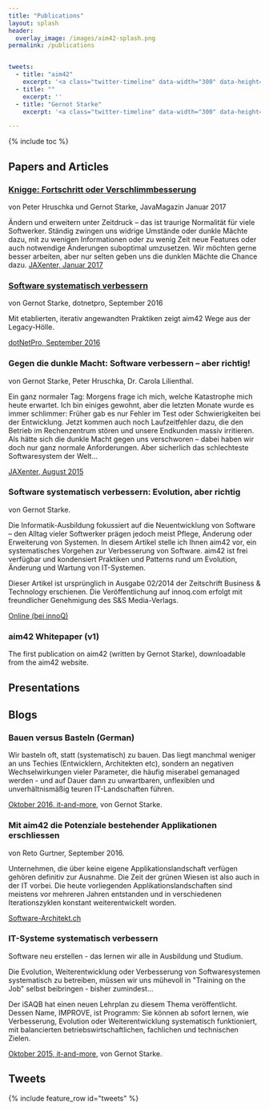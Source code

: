 ```yaml
---
title: "Publications"
layout: splash
header:
  overlay_image: /images/aim42-splash.png
permalink: /publications


tweets:
  - title: "aim42"
    excerpt: '<a class="twitter-timeline" data-width="300" data-height="1000" href="https://twitter.com/arc_improve42">Tweets by @arc_improve42</a> <script async src="//platform.twitter.com/widgets.js" charset="utf-8"></script>'
  - title: ""
    excerpt: ''
  - title: "Gernot Starke"
    excerpt: '<a class="twitter-timeline" data-width="300" data-height="1000" href="https://twitter.com/gernotstarke">Tweets by @gernotstarke</a> <script async src="//platform.twitter.com/widgets.js" charset="utf-8"></script>'

---
```


{% include toc %}

## Papers and Articles

### [Knigge: Fortschritt oder Verschlimmbesserung](https://jaxenter.de/gegen-die-dunkle-macht-software-verbessern-aber-richtig-24164)
von Peter Hruschka und Gernot Starke, JavaMagazin Januar 2017

Ändern und erweitern unter Zeitdruck – das ist traurige Normalität für viele Softwerker. Ständig zwingen uns widrige Umstände oder dunkle Mächte dazu, mit zu wenigen Informationen oder zu wenig Zeit neue Features oder auch notwendige Änderungen suboptimal umzusetzen. Wir möchten gerne besser arbeiten, aber nur selten geben uns die dunklen Mächte die Chance dazu.
[JAXenter, Januar 2017](https://jaxenter.de/knigge-softwarearchitekten-fortschritt-verschlimmbesserung-51954)

### [Software systematisch verbessern](/assets/downloads/dnp0916_S032_036.pdf)
von Gernot Starke, dotnetpro, September 2016

Mit etablierten, iterativ angewandten Praktiken zeigt aim42 Wege aus der Legacy-Hölle.

[dotNetPro, September 2016](/assets/downloads/dnp0916_S032_036.pdf)

### Gegen die dunkle Macht: Software verbessern – aber richtig!
von Gernot Starke, Peter Hruschka, Dr. Carola Lilienthal.

Ein ganz normaler Tag: Morgens frage ich mich, welche Katastrophe mich heute erwartet. Ich bin einiges gewohnt, aber die letzten Monate wurde es immer schlimmer: Früher gab es nur Fehler im Test oder Schwierigkeiten bei der Entwicklung. Jetzt kommen auch noch Laufzeitfehler dazu, die den Betrieb im Rechenzentrum stören und unsere Endkunden massiv irritieren. Als hätte sich die dunkle Macht gegen uns verschworen – dabei haben wir doch nur ganz normale Anforderungen. Aber sicherlich das schlechteste Softwaresystem der Welt...

[JAXenter, August 2015](https://jaxenter.de/gegen-die-dunkle-macht-software-verbessern-aber-richtig-24164)


### Software systematisch verbessern: Evolution, aber richtig
von Gernot Starke.

Die Informatik-Ausbildung fokussiert auf die Neuentwicklung von Software – den Alltag vieler Softwerker prägen jedoch meist Pflege, Änderung oder Erweiterung von Systemen. In diesem Artikel stelle ich Ihnen aim42 vor, ein systematisches Vorgehen zur Verbesserung von Software. aim42 ist frei verfügbar und kondensiert Praktiken und Patterns rund um Evolution, Änderung und Wartung von IT-Systemen.

Dieser Artikel ist ursprünglich in Ausgabe 02/2014 der Zeitschrift Business & Technology erschienen. Die Veröffentlichung auf innoq.com erfolgt mit freundlicher Genehmigung des S&S Media-Verlags.

[Online (bei innoQ)](https://www.innoq.com/de/articles/2014/07/software-systematisch-verbessern/)


### aim42 Whitepaper (v1)
The first publication on aim42 (written by Gernot Starke),
downloadable from the aim42 website.


## Presentations


## Blogs


### Bauen versus Basteln (German)

Wir basteln oft, statt (systematisch) zu bauen. Das liegt manchmal weniger an uns Techies (Entwicklern, Architekten etc), sondern an negativen Wechselwirkungen vieler Parameter, die häufig miserabel gemanaged werden - und auf Dauer dann zu unwartbaren, unflexiblen und unverhältnismäßig teuren IT-Landschaften führen.

[Oktober 2016, it-and-more](http://it-and-more.blogspot.de/2016/10/bauen-versus-basteln.html),
von Gernot Starke.

### Mit aim42 die Potenziale bestehender Applikationen erschliessen
von Reto Gurtner, September 2016.

Unternehmen, die über keine eigene Applikationslandschaft verfügen gehören definitiv zur Ausnahme. Die Zeit der grünen Wiesen ist also auch in der IT vorbei. Die heute vorliegenden Applikationslandschaften sind meistens vor mehreren Jahren entstanden und in verschiedenen Iterationszyklen konstant weiterentwickelt worden.

[Software-Architekt.ch](https://www.software-architekt.ch/blog/aim42-potenziale-bestehender-applikationen-erschliessen)

### IT-Systeme systematisch verbessern
Software neu erstellen - das lernen wir alle in Ausbildung und Studium.

Die Evolution, Weiterentwicklung oder Verbesserung von Softwaresystemen systematisch zu betreiben, müssen wir uns mühevoll in "Training on the Job" selbst beibringen - bisher zumindest...

Der iSAQB hat einen neuen Lehrplan zu diesem Thema veröffentlicht. Dessen Name, IMPROVE, ist Programm: Sie können ab sofort lernen, wie Verbesserung, Evolution oder Weiterentwicklung systematisch funktioniert, mit balancierten betriebswirtschaftlichen, fachlichen und technischen Zielen.

[Oktober 2015, it-and-more](http://it-and-more.blogspot.de/2015/03/it-systeme-systematisch-verbessern.html), von Gernot Starke.

## Tweets

{% include feature_row id="tweets" %}
